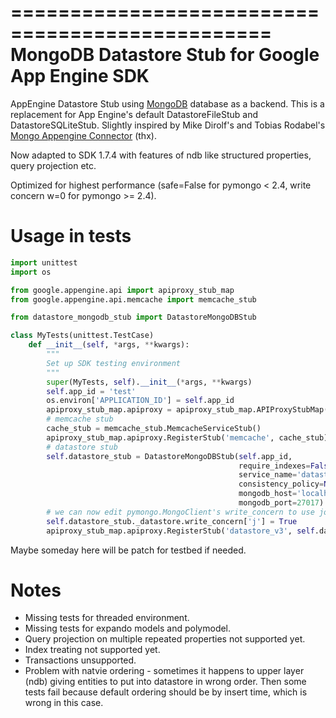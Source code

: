 ================================================
MongoDB Datastore Stub for Google App Engine SDK
================================================
AppEngine Datastore Stub using [MongoDB](http://www.mongodb.org/) database as a backend.
This is a replacement for App Engine's default DatastoreFileStub and DatastoreSQLiteStub.
Slightly inspired by Mike Dirolf's and Tobias Rodabel's
[Mongo Appengine Connector](https://github.com/mdirolf/mongo-appengine-connector) (thx).

Now adapted to SDK 1.7.4 with features of ndb like structured properties, query projection etc.

Optimized for highest performance (safe=False for pymongo < 2.4, write concern w=0 for pymongo >= 2.4).

Usage in tests
==============
```python
import unittest
import os

from google.appengine.api import apiproxy_stub_map
from google.appengine.api.memcache import memcache_stub

from datastore_mongodb_stub import DatastoreMongoDBStub

class MyTests(unittest.TestCase)
    def __init__(self, *args, **kwargs):
        """
        Set up SDK testing environment
        """
        super(MyTests, self).__init__(*args, **kwargs)
        self.app_id = 'test'
        os.environ['APPLICATION_ID'] = self.app_id
        apiproxy_stub_map.apiproxy = apiproxy_stub_map.APIProxyStubMap()
        # memcache stub
        cache_stub = memcache_stub.MemcacheServiceStub()
        apiproxy_stub_map.apiproxy.RegisterStub('memcache', cache_stub)
        # datastore stub
        self.datastore_stub = DatastoreMongoDBStub(self.app_id,
                                                   require_indexes=False,
                                                   service_name='datastore_v3',
                                                   consistency_policy=None,
                                                   mongodb_host='localhost',
                                                   mongodb_port=27017)
        # we can now edit pymongo.MongoClient's write_concern to use journaling
        self.datastore_stub._datastore.write_concern['j'] = True
        apiproxy_stub_map.apiproxy.RegisterStub('datastore_v3', self.datastore_stub)
```

Maybe someday here will be patch for testbed if needed.

Notes
=====
* Missing tests for threaded environment.
* Missing tests for expando models and polymodel.
* Query projection on multiple repeated properties not supported yet.
* Index treating not supported yet.
* Transactions unsupported.
* Problem with natvie ordering - sometimes it happens to upper layer (ndb) giving entities
  to put into datastore in wrong order. Then some tests fail because default ordering should
  be by insert time, which is wrong in this case.
